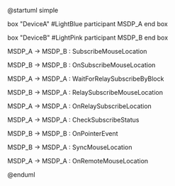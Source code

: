 @startuml simple

box "DeviceA" #LightBlue
participant MSDP_A
end box

box "DeviceB" #LightPink
participant MSDP_B
end box

MSDP_A -> MSDP_B : SubscribeMouseLocation 

MSDP_B -> MSDP_B : OnSubscribeMouseLocation

MSDP_A -> MSDP_A : WaitForRelaySubscribeByBlock

MSDP_B -> MSDP_A : RelaySubscribeMouseLocation

MSDP_A -> MSDP_A : OnRelaySubscribeLocation

MSDP_A -> MSDP_A : CheckSubscribeStatus

MSDP_B -> MSDP_B : OnPointerEvent

MSDP_B -> MSDP_A : SyncMouseLocation

MSDP_A -> MSDP_A : OnRemoteMouseLocation

@enduml 
